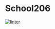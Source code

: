# School206
 [![linter](https://github.com/DamonDoesStuff/School206/workflows/linter/badge.svg)](https://github.com/marketplace/actions/super-linter)     
